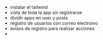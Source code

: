 - instalar el tailwind
- vista de toda la app sin registrarse
- dividir apps en user y posts
- registro de usuarios con correo electroino
- avisos de registro para realizar acciones
- 